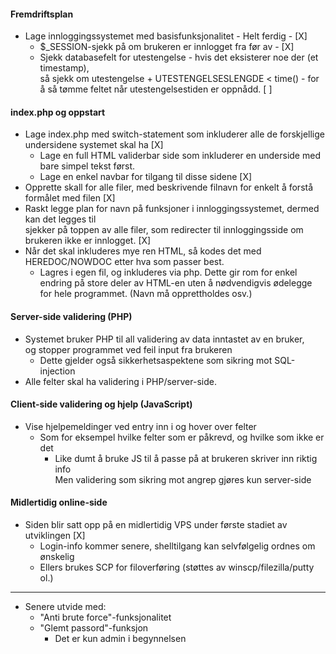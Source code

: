 #### Fremdriftsplan
* Lage innloggingssystemet med basisfunksjonalitet - Helt ferdig - [X]
  * $\_SESSION-sjekk på om brukeren er innlogget fra før av - [X]  
  * Sjekk databasefelt for utestengelse - hvis det eksisterer noe der (et timestamp),  
  så sjekk om utestengelse + UTESTENGELSESLENGDE < time() -  for å så tømme feltet
  når utestengelsestiden er oppnådd. [ ]

#### index.php og oppstart
* Lage index.php med switch-statement som inkluderer alle de forskjellige undersidene systemet skal ha [X]
  * Lage en full HTML validerbar side som inkluderer en underside med bare simpel tekst først.
  * Lage en enkel navbar for tilgang til disse sidene [X]
* Opprette skall for alle filer, med beskrivende filnavn for enkelt å forstå formålet med filen [X]
* Raskt legge plan for navn på funksjoner i innloggingssystemet, dermed kan det legges til  
    sjekker på toppen av alle filer, som redirecter til innloggingsside om brukeren ikke er innlogget. [X]
* Når det skal inkluderes mye ren HTML, så kodes det med HEREDOC/NOWDOC etter hva som passer best. 
  * Lagres i egen fil, og inkluderes via php. Dette gir rom for enkel endring på store deler
    av HTML-en uten å nødvendigvis ødelegge for hele programmet. (Navn må opprettholdes osv.) 

#### Server-side validering (PHP)
* Systemet bruker PHP til all validering av data inntastet av en bruker,  
og stopper programmet ved feil input fra brukeren
  * Dette gjelder også sikkerhetsaspektene som sikring mot SQL-injection
* Alle felter skal ha validering i PHP/server-side.

#### Client-side validering og hjelp (JavaScript)
* Vise hjelpemeldinger ved entry inn i og hover over felter
  * Som for eksempel hvilke felter som er påkrevd, og hvilke som ikke er det
    * Like dumt å bruke JS til å passe på at brukeren skriver inn riktig info  
      Men validering som sikring mot angrep gjøres kun server-side

#### Midlertidig online-side
  * Siden blir satt opp på en midlertidig VPS under første stadiet av utviklingen [X]
    * Login-info kommer senere, shelltilgang kan selvfølgelig ordnes om ønskelig
    * Ellers brukes SCP for filoverføring (støttes av winscp/filezilla/putty ol.)

---
* Senere utvide med:
  * "Anti brute force"-funksjonalitet
  * "Glemt passord"-funksjon
    * Det er kun admin i begynnelsen
